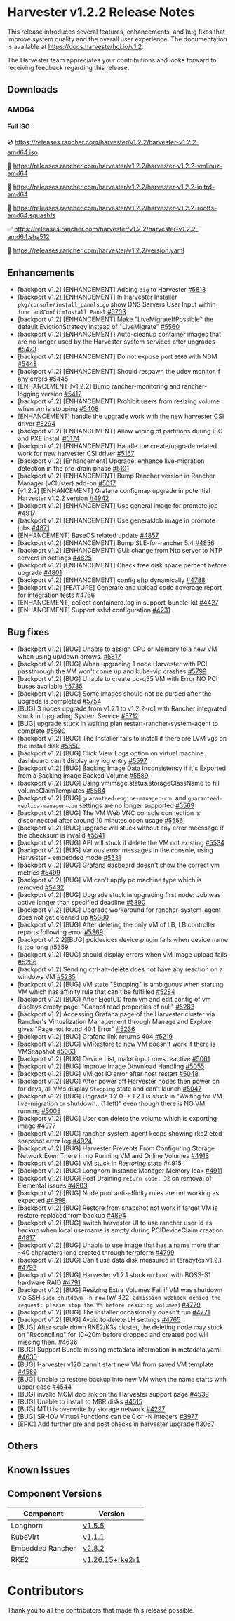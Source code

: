 # Harvester v1.2.2 Release Notes

This release introduces several features, enhancements, and bug fixes that improve system quality and the overall user experience. The documentation is available at https://docs.harvesterhci.io/v1.2.

The Harvester team appreciates your contributions and looks forward to receiving feedback regarding this release.

## Downloads

### AMD64

#### Full ISO

:cd: https://releases.rancher.com/harvester/v1.2.2/harvester-v1.2.2-amd64.iso

:file_folder: https://releases.rancher.com/harvester/v1.2.2/harvester-v1.2.2-vmlinuz-amd64

:file_folder: https://releases.rancher.com/harvester/v1.2.2/harvester-v1.2.2-initrd-amd64

:file_folder: https://releases.rancher.com/harvester/v1.2.2/harvester-v1.2.2-rootfs-amd64.squashfs

:white_check_mark: https://releases.rancher.com/harvester/v1.2.2/harvester-v1.2.2-amd64.sha512

:memo: https://releases.rancher.com/harvester/v1.2.2/version.yaml


## Enhancements


- [backport v1.2] [ENHANCEMENT] Adding `dig` to Harvester [#5813](https://github.com/harvester/harvester/issues/5813)
- [backport v1.2] [ENHANCEMENT] In Harvester Installer `pkg/console/install_panels.go` show DNS Servers User Input within `func addConfirmInstall Panel` [#5703](https://github.com/harvester/harvester/issues/5703)
- [backport v1.2] [ENHANCEMENT] Make "LiveMigrateIfPossible" the default EvictionStrategy instead of "LiveMigrate" [#5560](https://github.com/harvester/harvester/issues/5560)
- [backport v1.2] [ENHANCEMENT] Auto-cleanup container images that are no longer used by the Harvester system services after upgrades [#5473](https://github.com/harvester/harvester/issues/5473)
- [backport v1.2] [ENHANCEMENT] Do not expose port `6060` with NDM [#5448](https://github.com/harvester/harvester/issues/5448)
- [backport v1.2] [ENHANCEMENT] Should respawn the udev monitor if any errors [#5445](https://github.com/harvester/harvester/issues/5445)
- [ENHANCEMENT][v1.2.2] Bump rancher-monitoring and rancher-logging version [#5412](https://github.com/harvester/harvester/issues/5412)
- [backport v1.2] [ENHANCEMENT] Prohibit users from resizing volume when vm is stopping [#5408](https://github.com/harvester/harvester/issues/5408)
- [ENHANCEMENT] handle the upgrade work with the new harvester CSI driver [#5294](https://github.com/harvester/harvester/issues/5294)
- [backport v1.2] [ENHANCEMENT] Allow wiping of partitions during ISO and PXE install [#5174](https://github.com/harvester/harvester/issues/5174)
- [backport v1.2] [ENHANCEMENT] Handle the create/upgrade related work for new harvester CSI driver [#5167](https://github.com/harvester/harvester/issues/5167)
- [backport v1.2] [Enhancement] Upgrade: enhance live-migration detection in the pre-drain phase [#5101](https://github.com/harvester/harvester/issues/5101)
- [backport v1.2] [ENHANCEMENT] Bump Rancher version in Rancher Manager (vCluster) add-on [#5017](https://github.com/harvester/harvester/issues/5017)
- [v1.2.2] [ENHANCEMENT] Grafana configmap upgrade in potential Harvester v1.2.2 version [#4942](https://github.com/harvester/harvester/issues/4942)
- [backport v1.2] [ENHANCEMENT] Use general image for promote job [#4917](https://github.com/harvester/harvester/issues/4917)
- [backport v1.2] [ENHANCEMENT] Use generalJob image in promote jobs [#4871](https://github.com/harvester/harvester/issues/4871)
- [ENHANCEMENT] BaseOS related update [#4857](https://github.com/harvester/harvester/issues/4857)
- [backport v1.2] [ENHANCEMENT] Bump SLE-for-rancher 5.4 [#4856](https://github.com/harvester/harvester/issues/4856)
- [backport v1.2] [ENHANCEMENT] GUI: change from Ntp server to NTP servers in settings [#4825](https://github.com/harvester/harvester/issues/4825)
- [backport v1.2] [ENHANCEMENT] Check free disk space percent before upgrade [#4801](https://github.com/harvester/harvester/issues/4801)
- [backport v1.2] [ENHANCEMENT] config sftp dynamically [#4788](https://github.com/harvester/harvester/issues/4788)
- [backport v1.2] [FEATURE] Generate and upload code coverage report for integration tests [#4766](https://github.com/harvester/harvester/issues/4766)
- [ENHANCEMENT] collect containerd.log in support-bundle-kit [#4427](https://github.com/harvester/harvester/issues/4427)
- [ENHANCEMENT] Support sshd configuration [#4231](https://github.com/harvester/harvester/issues/4231)


## Bug fixes


- [backport v1.2] [BUG] Unable to assign CPU or Memory to a new VM when using up/down arrows. [#5817](https://github.com/harvester/harvester/issues/5817)
- [backport v1.2] [BUG] When upgrading 1 node Harvester with PCI passthrough the VM won't come up and kube-vip crashes [#5799](https://github.com/harvester/harvester/issues/5799)
- [backport v1.2] [BUG] Unable to create pc-q35 VM with Error NO PCI buses available [#5785](https://github.com/harvester/harvester/issues/5785)
- [backport v1.2] [BUG] Some images should not be purged after the upgrade is completed [#5754](https://github.com/harvester/harvester/issues/5754)
- [BUG] 3 nodes upgrade from v1.2.1 to v1.2.2-rc1 with Rancher integrated stuck in Upgrading System Service [#5712](https://github.com/harvester/harvester/issues/5712)
- [BUG] upgrade stuck in waiting plan restart-rancher-system-agent to complete [#5690](https://github.com/harvester/harvester/issues/5690)
- [backport v1.2] [BUG] The Installer fails to install if there are LVM vgs on the install disk [#5650](https://github.com/harvester/harvester/issues/5650)
- [backport v1.2] [BUG] Click View Logs option on virtual machine dashboard can't display any log entry  [#5597](https://github.com/harvester/harvester/issues/5597)
- [backport v1.2] [BUG] Backing Image Data Inconsistency if it's Exported from a Backing Image Backed Volume [#5589](https://github.com/harvester/harvester/issues/5589)
- [backport v1.2] [BUG] Using vmimage.status.storageClassName to fill volumeClaimTemplates [#5584](https://github.com/harvester/harvester/issues/5584)
- [backport v1.2] [BUG] `guaranteed-engine-manager-cpu` and `guaranteed-replica-manager-cpu` settings are no longer supported [#5569](https://github.com/harvester/harvester/issues/5569)
- [backport v1.2] [BUG] The VM Web VNC console connection is disconnected after around 10 minutes open usage  [#5556](https://github.com/harvester/harvester/issues/5556)
- [backport v1.2] [BUG] upgrade will stuck without any error meessage if the checksum is invalid  [#5541](https://github.com/harvester/harvester/issues/5541)
- [backport v1.2] [BUG] API will stuck if delete the VM not existing [#5534](https://github.com/harvester/harvester/issues/5534)
- [backport v1.2] [BUG] Various error messages in the console, using Harvester - embedded mode [#5531](https://github.com/harvester/harvester/issues/5531)
- [backport v1.2] [BUG] Grafana dasboard doesn't show the correct vm metrics [#5499](https://github.com/harvester/harvester/issues/5499)
- [backport v1.2] [BUG] VM can't apply pc machine type which is removed [#5432](https://github.com/harvester/harvester/issues/5432)
- [backport v1.2] [BUG] Upgrade stuck in upgrading first node: Job was active longer than specified deadline [#5390](https://github.com/harvester/harvester/issues/5390)
- [backport v1.2] [BUG] Upgrade workaround for rancher-system-agent does not get cleaned up [#5380](https://github.com/harvester/harvester/issues/5380)
- [backport v1.2] [BUG] After deleting the only VM of LB, LB controller reports following error [#5369](https://github.com/harvester/harvester/issues/5369)
- [backport v1.2.2][BUG] pcidevices device plugin fails when device name is too long [#5359](https://github.com/harvester/harvester/issues/5359)
- [backport v1.2] [BUG] should display errors when VM image upload fails [#5286](https://github.com/harvester/harvester/issues/5286)
- [backport v1.2] Sending ctrl-alt-delete does not have any reaction on a windows VM [#5285](https://github.com/harvester/harvester/issues/5285)
- [backport v1.2] [BUG] VM state "Stopping" is ambiguous when starting VM which has affinity rule that can't be fulfilled [#5284](https://github.com/harvester/harvester/issues/5284)
- [backport v1.2] [BUG] After EjectCD from vm and edit config of vm displays empty page: "Cannot read properties of null"  [#5283](https://github.com/harvester/harvester/issues/5283)
- [backport v1.2] Accessing Grafana page of the Harvester cluster via Rancher's Virtualization Management through Manage and Explore gives "Page not found 404 Error" [#5236](https://github.com/harvester/harvester/issues/5236)
- [backport v1.2] [BUG] Grafana link returns 404 [#5219](https://github.com/harvester/harvester/issues/5219)
- [backport v1.2] [BUG] VMRestore to new VM doesn't work if there is VMSnapshot [#5063](https://github.com/harvester/harvester/issues/5063)
- [backport v1.2] [BUG] Device List, make input rows reactive [#5061](https://github.com/harvester/harvester/issues/5061)
- [backport v1.2] [BUG] Improve Image Download Handling [#5055](https://github.com/harvester/harvester/issues/5055)
- [backport v1.2] [BUG] VM got IO error after host restart [#5048](https://github.com/harvester/harvester/issues/5048)
- [backport v1.2] [BUG] After power off Harvester nodes then power on for days, all VMs display `Stopping` state and can't launch [#5047](https://github.com/harvester/harvester/issues/5047)
- [backport v1.2] [BUG] Upgrade 1.2.0 -> 1.2.1 is stuck in “Waiting for VM live-migration or shutdown...(1 left)” even though there is NO VM running [#5008](https://github.com/harvester/harvester/issues/5008)
- [backport v1.2] [BUG] User can delete the volume which is exporting image [#4977](https://github.com/harvester/harvester/issues/4977)
- [backport v1.2] [BUG] rancher-system-agent keeps showing rke2 etcd-snapshot error log [#4924](https://github.com/harvester/harvester/issues/4924)
- [backport v1.2] [BUG] Harvester Prevents From Configuring Storage Network Even There in no Running VM and Online Volumes [#4918](https://github.com/harvester/harvester/issues/4918)
- [backport v1.2] [BUG] VM stuck in *Restoring* state [#4915](https://github.com/harvester/harvester/issues/4915)
- [backport v1.2] [BUG] Longhorn Instance Manager Memory leak [#4911](https://github.com/harvester/harvester/issues/4911)
- [backport v1.2] [BUG] Post Draining `return code: 32` on removal of Elemental issues [#4903](https://github.com/harvester/harvester/issues/4903)
- [backport v1.2] [BUG] Node pool anti-affinity rules are not working as expected [#4898](https://github.com/harvester/harvester/issues/4898)
- [backport v1.2] [BUG] Restore from snapshot not work if target VM is restore-replaced from backup [#4894](https://github.com/harvester/harvester/issues/4894)
- [backport v1.2] [BUG] switch harvester UI to use rancher user id as backup  when local username is empty during PCIDeviceClaim creation [#4817](https://github.com/harvester/harvester/issues/4817)
- [backport v1.2] [BUG] Unable to use image that has a name more than ~40 characters long created through terraform [#4799](https://github.com/harvester/harvester/issues/4799)
- [backport v1.2] [BUG] Can't use data disk measured in terabytes v1.2.1 [#4793](https://github.com/harvester/harvester/issues/4793)
- [backport v1.2] [BUG] Harvester v1.2.1 stuck on boot with BOSS-S1 hardware RAID [#4791](https://github.com/harvester/harvester/issues/4791)
- [backport v1.2] [BUG] Resizing Extra Volumes Fail if VM was shutdown via SSH `sudo shutdown -h now` (w/ 422: `admission webhook denied the request: please stop the VM before resizing volumes`) [#4779](https://github.com/harvester/harvester/issues/4779)
- [backport v1.2] [BUG] The installer occasionally doesn't run [#4771](https://github.com/harvester/harvester/issues/4771)
- [backport v1.2] [BUG] Avoid to delete LH settings [#4765](https://github.com/harvester/harvester/issues/4765)
- [BUG] After scale down RKE2/K3s cluster, the deleting node may stuck on "Reconciling" for 10~20m before dropped and created pod will missing then. [#4636](https://github.com/harvester/harvester/issues/4636)
- [BUG]  Support Bundle missing metadata information in metadata.yaml [#4630](https://github.com/harvester/harvester/issues/4630)
- [BUG] Harvester v120 cann't start new VM from saved VM template [#4589](https://github.com/harvester/harvester/issues/4589)
- [BUG] Unable to restore backup into new VM when the name starts with upper case [#4544](https://github.com/harvester/harvester/issues/4544)
- [BUG] invalid MCM doc link on the Harvester support page [#4539](https://github.com/harvester/harvester/issues/4539)
- [BUG] Unable to install to MBR disks [#4515](https://github.com/harvester/harvester/issues/4515)
- [BUG] MTU is overwrite by storage network [#4297](https://github.com/harvester/harvester/issues/4297)
- [BUG] SR-IOV Virtual Functions can be 0 or -N integers [#3977](https://github.com/harvester/harvester/issues/3977)
- [EPIC] Add further pre and post checks in harvester upgrade [#3067](https://github.com/harvester/harvester/issues/3067)


## Others


## Known Issues

## Component Versions

| Component | Version |
| --- | --- |
| Longhorn | [v1.5.5](https://github.com/longhorn/longhorn/releases/tag/v1.5.5) |
| KubeVirt | [v1.1.1](https://github.com/kubevirt/kubevirt/releases/tag/v1.1.1) |
| Embedded Rancher | [v2.8.2](https://github.com/rancher/rancher/releases/tag/v2.8.2) |
| RKE2 | [v1.26.15+rke2r1](https://github.com/rancher/rke2/releases/tag/v1.26.15%2Brke2r1) |

# Contributors

Thank you to all the contributors that made this release possible.